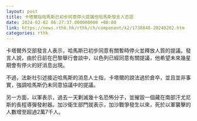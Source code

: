 ```yaml
---
layout: post
title: 卡塔爾指哈馬斯已初步同意停火提議但哈馬斯發言人否認
date: 2024-02-02 06:27:37.000000000 +08:00
link: https://news.rthk.hk/rthk/ch/component/k2/1738848-20240202.htm
categories: rthk
---
```


卡塔爾外交部發言人表示，哈馬斯已初步同意有關暫時停火並釋放人質的提議。發言人說，由於日前在巴黎舉行會談中，以色列已經同意有關提議，他希望未來幾星期會有停火的好消息出現。

不過，法新社引述接近哈馬斯的消息人士指，卡塔爾的說法過於倉卒，並且並非事實，強調哈馬斯仍未同意協議中的提議。

另一方面，以軍表示，過去一天剿滅幾十名恐怖分子，並摧毀一個藏在南部汗尤尼斯的長程導彈發射器。加沙衛生部門就表示，加沙戰爭發生以來，死於以軍襲擊的人數增至超過2萬7千人。
